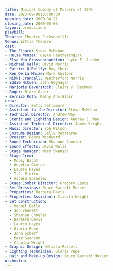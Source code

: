 ```yaml
---
title: Musical Comedy of Murders of 1940
date: 2023-09-08T00:00:00
opening_date: 2000-04-21
closing_date: 2000-05-06
layout: productions
playbill:
Theatre: Theatre Jacksonville
Venue: Little Theatre
cast:
- The Figure: Steve McMahan
- Helsa Wenzel: Gayle Featheringill
- Elsa Von Grossenknuetten: Joyce E. Jerden
- Michael Kelly: David Norris
- Patrick O'Reilly: Ray Chute
- Ken De La Maize: Mark Snitzer
- Nikki Crandall: Weatherford Norris
- Eddie McCuen: Josh Geghagan
- Marjorie Baverstock: Claire V. Backman
- Roger: Blake Osner
- Bernice Roth: Kathy Ann Blair
crew:
- Director: Betty Dettamore
- Assistant to the Director: Steve McMahan
- Technical Director: Andrew Way
- Scenic and Lighting Design: Andrew J. Way
- Assistant Technical Director: James Wright
- Music Director: Bob Wilson
- Costume Design: Sally Pettegrew
- Dresser: Debra Woodward
- Sound Technician: Shannon Chmelar
- Sound Effects: David Wells
- Stage Manager: Mary Swanson
- Stage Crew:
  - Mopsy Bacot
  - Angelia Gieras
  - Lauren Hayes
  - T.J. Pietro
  - Asceia Spradley
- Stage Combat Director: Gregory Leute
- Set Dressings: Bruce Barrett Musser
- Properties: Barbara Davis
- Properties Assistant: Claudia Wright
- Set Construction:
  - Manuel Bello
  - Jon Bennett
  - Shannon Chmelar
  - Barbara Davis
  - Lauren Hayes
  - Gloria Pepe
  - John Scherf
  - Mary Swanson
  - Claudia Wright
- Graphic Design: Melissa Russell
- Lighting Technician: Gloria Pepe
- Hair and Make-up Design: Bruce Barrett Musser
orchestra:
---
```

